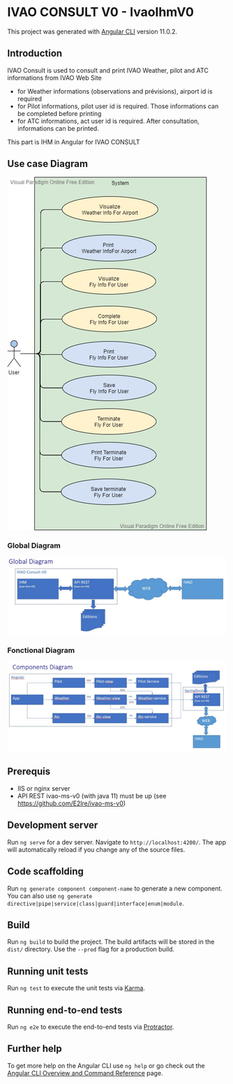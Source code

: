 # IVAO CONSULT V0 - IvaoIhmV0

This project was generated with [Angular CLI](https://github.com/angular/angular-cli) version 11.0.2.

## Introduction
IVAO Consult is used to consult and print IVAO Weather, pilot and ATC informations from IVAO Web Site
* for Weather informations (observations and prévisions), airport id is required
* for Pilot informations, pilot user id is required. Those informations can be completed before printing
* for ATC informations, act user id is required.
After consultation, informations can be printed.

This part is IHM in Angular for IVAO CONSULT

## Use case Diagram
![ivao Use case diagram](ivao-Use-case.vpd.jpg)

### Global Diagram
![Global Diagram](GLOBAL-DIAGRAM.jpg)

### Fonctional Diagram
![Fonctional Diagram](Components-Diagram.jpg)

## Prerequis
* IIS or nginx server
* API REST ivao-ms-v0 (with java 11) must be up (see https://github.com/E2lre/ivao-ms-v0)

## Development server

Run `ng serve` for a dev server. Navigate to `http://localhost:4200/`. The app will automatically reload if you change any of the source files.

## Code scaffolding

Run `ng generate component component-name` to generate a new component. You can also use `ng generate directive|pipe|service|class|guard|interface|enum|module`.

## Build

Run `ng build` to build the project. The build artifacts will be stored in the `dist/` directory. Use the `--prod` flag for a production build.

## Running unit tests

Run `ng test` to execute the unit tests via [Karma](https://karma-runner.github.io).

## Running end-to-end tests

Run `ng e2e` to execute the end-to-end tests via [Protractor](http://www.protractortest.org/).

## Further help

To get more help on the Angular CLI use `ng help` or go check out the [Angular CLI Overview and Command Reference](https://angular.io/cli) page.
